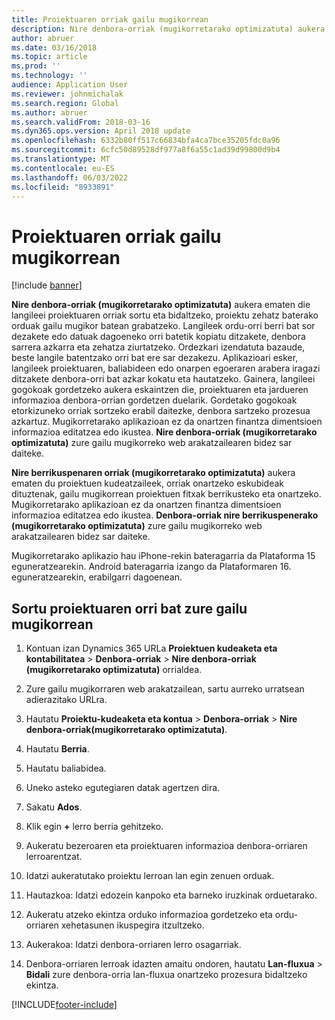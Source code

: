 ```yaml
---
title: Proiektuaren orriak gailu mugikorrean
description: Nire denbora-orriak (mugikorretarako optimizatuta) aukera ematen die langileei proiektuaren orriak sortu eta bidaltzeko, proiektu zehatz baterako orduak gailu mugikor batean grabatzeko.
author: abruer
ms.date: 03/16/2018
ms.topic: article
ms.prod: ''
ms.technology: ''
audience: Application User
ms.reviewer: johnmichalak
ms.search.region: Global
ms.author: abruer
ms.search.validFrom: 2018-03-16
ms.dyn365.ops.version: April 2018 update
ms.openlocfilehash: 6332b80ff517c66834bfa4ca7bce35205fdc0a96
ms.sourcegitcommit: 6cfc50d89528df977a8f6a55c1ad39d99800d9b4
ms.translationtype: MT
ms.contentlocale: eu-ES
ms.lasthandoff: 06/03/2022
ms.locfileid: "8933891"
---
```

# <a name="project-timesheets-on-a-mobile-device"></a>Proiektuaren orriak gailu mugikorrean

[!include [banner](../includes/banner.md)]

**Nire denbora-orriak (mugikorretarako optimizatuta)** aukera ematen die langileei proiektuaren orriak sortu eta bidaltzeko, proiektu zehatz baterako orduak gailu mugikor batean grabatzeko. Langileek ordu-orri berri bat sor dezakete edo datuak dagoeneko orri batetik kopiatu ditzakete, denbora sarrera azkarra eta zehatza ziurtatzeko. Ordezkari izendatuta bazaude, beste langile batentzako orri bat ere sar dezakezu. Aplikazioari esker, langileek proiektuaren, baliabideen edo onarpen egoeraren arabera iragazi ditzakete denbora-orri bat azkar kokatu eta hautatzeko. Gainera, langileei gogokoak gordetzeko aukera eskaintzen die, proiektuaren eta jardueren informazioa denbora-orrian gordetzen duelarik. Gordetako gogokoak etorkizuneko orriak sortzeko erabil daitezke, denbora sartzeko prozesua azkartuz. Mugikorretarako aplikazioan ez da onartzen finantza dimentsioen informazioa editatzea edo ikustea. **Nire denbora-orriak (mugikorretarako optimizatuta)** zure gailu mugikorreko web arakatzailearen bidez sar daiteke.

**Nire berrikuspenaren orriak (mugikorretarako optimizatuta)** aukera ematen du proiektuen kudeatzaileek, orriak onartzeko eskubideak dituztenak, gailu mugikorrean proiektuen fitxak berrikusteko eta onartzeko. Mugikorretarako aplikazioan ez da onartzen finantza dimentsioen informazioa editatzea edo ikustea. **Denbora-orriak nire berrikuspenerako (mugikorretarako optimizatuta)** zure gailu mugikorreko web arakatzailearen bidez sar daiteke.

Mugikorretarako aplikazio hau iPhone-rekin bateragarria da Plataforma 15 eguneratzearekin.
Android bateragarria izango da Plataformaren 16. eguneratzearekin, erabilgarri dagoenean.

## <a name="create-a-project-timesheet-on-your-mobile-device"></a>Sortu proiektuaren orri bat zure gailu mugikorrean

1.  Kontuan izan Dynamics 365 URLa **Proiektuen kudeaketa eta kontabilitatea** \> **Denbora-orriak** \> **Nire denbora-orriak (mugikorretarako optimizatuta)** orrialdea.

2.  Zure gailu mugikorraren web arakatzailean, sartu aurreko urratsean adierazitako URLra.
 
3.  Hautatu **Proiektu-kudeaketa eta kontua** \> **Denbora-orriak** \> **Nire denbora-orriak(mugikorretarako optimizatuta)**.

4.  Hautatu **Berria**.

5.  Hautatu baliabidea.

6.  Uneko asteko egutegiaren datak agertzen dira.

7.  Sakatu **Ados**.

8.  Klik egin **+** lerro berria gehitzeko.

9.  Aukeratu bezeroaren eta proiektuaren informazioa denbora-orriaren lerroarentzat.

10. Idatzi aukeratutako proiektu lerroan lan egin zenuen orduak.

11. Hautazkoa: Idatzi edozein kanpoko eta barneko iruzkinak orduetarako.

12. Aukeratu atzeko ekintza orduko informazioa gordetzeko eta ordu-orriaren xehetasunen ikuspegira itzultzeko.

13. Aukerakoa: Idatzi denbora-orriaren lerro osagarriak.

14. Denbora-orriaren lerroak idazten amaitu ondoren, hautatu **Lan-fluxua** \> **Bidali** zure denbora-orria lan-fluxua onartzeko prozesura bidaltzeko ekintza.


[!INCLUDE[footer-include](../includes/footer-banner.md)]
